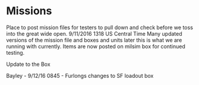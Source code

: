 # Missions
Place to post mission files for testers to pull down and check before we toss into the great wide open.
9/11/2016 1318 US Central Time
Many updated versions of the mission file and boxes and units later this is what we are running with currently. Items are now posted on milsim box for continued testing.

Update to the Box

Bayley - 9/12/16 0845 - Furlongs changes to SF loadout box

